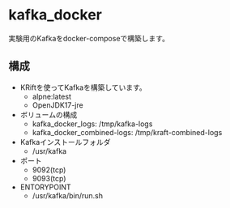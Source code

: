 # kafka_docker
実験用のKafkaをdocker-composeで構築します。

## 構成  
- KRiftを使ってKafkaを構築しています。
  - alpne:latest
  - OpenJDK17-jre
- ボリュームの構成
  - kafka_docker_logs: /tmp/kafka-logs
  - kafka_docker_combined-logs: /tmp/kraft-combined-logs
- Kafkaインストールフォルダ
  - /usr/kafka
- ポート
  - 9092(tcp)
  - 9093(tcp)
- ENTORYPOINT
  - /usr/kafka/bin/run.sh


```
